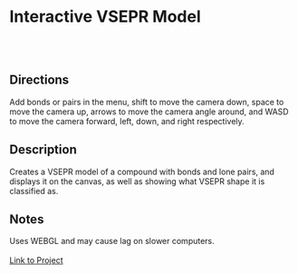 # Interactive VSEPR Model
<br></br>
## Directions
Add bonds or pairs in the menu, shift to move the camera down, space to move the camera up, arrows to move the camera angle around, and WASD to move the camera forward, left, down, and right respectively.
## Description
Creates a VSEPR model of a compound with bonds and lone pairs, and displays it on the canvas, as well as showing what VSEPR shape it is classified as.
## Notes
Uses WEBGL and may cause lag on slower computers.
<br></br>
[Link to Project](https://editor.p5js.org/jackhuhs/present/lsN6Nwccn)

